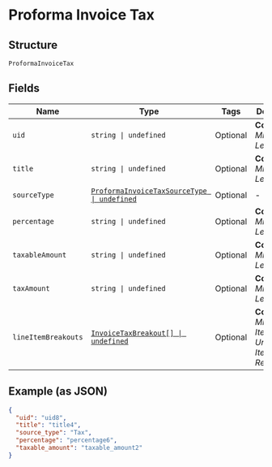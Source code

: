 
# Proforma Invoice Tax

## Structure

`ProformaInvoiceTax`

## Fields

| Name | Type | Tags | Description |
|  --- | --- | --- | --- |
| `uid` | `string \| undefined` | Optional | **Constraints**: *Minimum Length*: `1` |
| `title` | `string \| undefined` | Optional | **Constraints**: *Minimum Length*: `1` |
| `sourceType` | [`ProformaInvoiceTaxSourceType \| undefined`](../../doc/models/proforma-invoice-tax-source-type.md) | Optional | - |
| `percentage` | `string \| undefined` | Optional | **Constraints**: *Minimum Length*: `1` |
| `taxableAmount` | `string \| undefined` | Optional | **Constraints**: *Minimum Length*: `1` |
| `taxAmount` | `string \| undefined` | Optional | **Constraints**: *Minimum Length*: `1` |
| `lineItemBreakouts` | [`InvoiceTaxBreakout[] \| undefined`](../../doc/models/invoice-tax-breakout.md) | Optional | **Constraints**: *Minimum Items*: `1`, *Unique Items Required* |

## Example (as JSON)

```json
{
  "uid": "uid8",
  "title": "title4",
  "source_type": "Tax",
  "percentage": "percentage6",
  "taxable_amount": "taxable_amount2"
}
```

